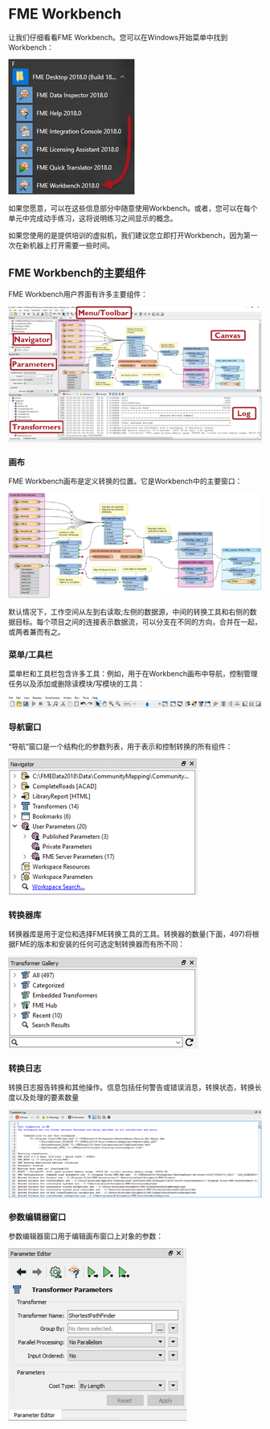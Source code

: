 # FME Workbench

让我们仔细看看FME Workbench。您可以在Windows开始菜单中找到Workbench：

![](./Images/Img1.005.StartingWorkbench.png)

<p>如果您愿意，可以在这些信息部分中随意使用Workbench。或者，您可以在每个单元中完成动手练习，这将说明练习之间显示的概念。</p>

<p>如果您使用的是提供培训的虚拟机，我们建议您立即打开Workbench，因为第一次在新机器上打开需要一些时间。</p>

## FME Workbench的主要组件 ##

FME Workbench用户界面有许多主要组件：

![](./Images/Img1.006.WorkbenchInterface.png)

### 画布 ###

FME Workbench画布是定义转换的位置。它是Workbench中的主要窗口：

![](./Images/Img1.007.WorkbenchCanvas.png)

默认情况下，工作空间从左到右读取;左侧的数据源，中间的转换工具和右侧的数据目标。每个项目之间的连接表示数据流，可以分支在不同的方向，合并在一起，或两者兼而有之。

### 菜单/工具栏 ###

菜单栏和工具栏包含许多工具：例如，用于在Workbench画布中导航，控制管理任务以及添加或删除读模块/写模块的工具：

![](./Images/Img1.008.WorkbenchInterfaceMenuToolbar.png)

### 导航窗口 ###

“导航”窗口是一个结构化的参数列表，用于表示和控制转换的所有组件：

![](./Images/Img1.009.WorkbenchNavigator.png)

### 转换器库 ###

转换器库是用于定位和选择FME转换工具的工具。转换器的数量(下面，497)将根据FME的版本和安装的任何可选定制转换器而有所不同：

![](./Images/Img1.010.WorkbenchGallery.png)

### 转换日志 ###

转换日志报告转换和其他操作。信息包括任何警告或错误消息，转换状态，转换长度以及处理的要素数量

![](./Images/Img1.011.WorkbenchLog.png)

### 参数编辑器窗口 ###

参数编辑器窗口用于编辑画布窗口上对象的参数：

![](./Images/Img1.013.ParameterEditor.png)
